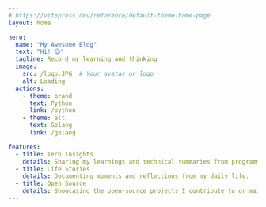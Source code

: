 ```yaml
---
# https://vitepress.dev/reference/default-theme-home-page
layout: home

hero:
  name: "My Awesome Blog"
  text: "Hi! 😊"
  tagline: Record my learning and thinking
  image:
    src: /logo.JPG  # Your avatar or logo
    alt: Loading
  actions:
    - theme: brand
      text: Python
      link: /python
    - theme: alt
      text: Golang
      link: /golang

features:
  - title: Tech Insights
    details: Sharing my learnings and technical summaries from programming.
  - title: Life Stories
    details: Documenting moments and reflections from my daily life.
  - title: Open Source
    details: Showcasing the open-source projects I contribute to or maintain.
---
```


[//]: # (## Latest Posts)

[//]: # ()
[//]: # (- [Post 1: Getting Started with VitePress]&#40;/blog/post-1&#41;)

[//]: # (- [Post 2: Best Practices in Vue.js]&#40;/blog/post-2&#41;)

[//]: # (- [Post 3: Writing Clean and Elegant Code]&#40;/blog/post-3&#41;)

